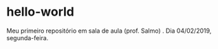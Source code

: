 # hello-world
Meu primeiro repositório em sala de aula (prof. Salmo) . Dia 04/02/2019, segunda-feira.
